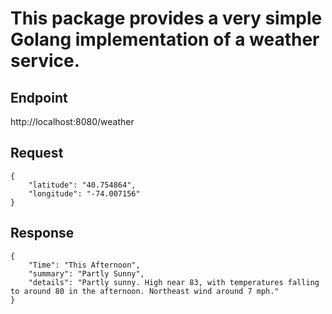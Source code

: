 # This package provides a very simple Golang implementation of a weather service.

## Endpoint
http://localhost:8080/weather

## Request
```
{
    "latitude": "40.754864",
    "longitude": "-74.007156"
}
```
## Response
```
{
    "Time": "This Afternoon",
    "summary": "Partly Sunny",
    "details": "Partly sunny. High near 83, with temperatures falling to around 80 in the afternoon. Northeast wind around 7 mph."
}
